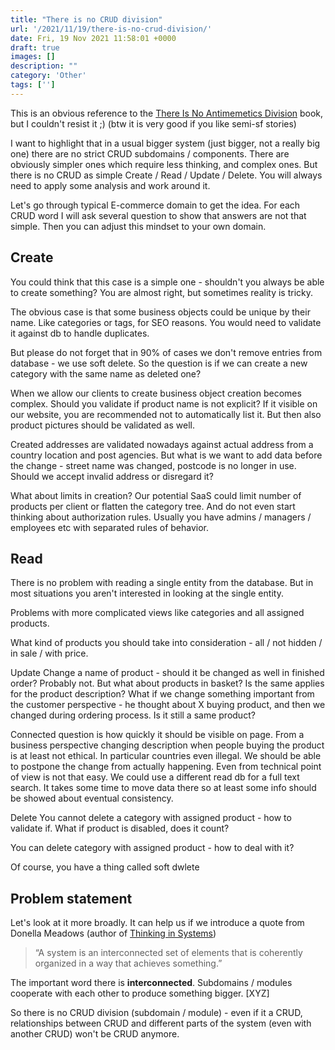 ```yaml
---
title: "There is no CRUD division"
url: '/2021/11/19/there-is-no-crud-division/'
date: Fri, 19 Nov 2021 11:58:01 +0000
draft: true
images: []
description: ""
category: 'Other'
tags: ['']
---
```


This is an obvious reference to the
[There Is No Antimemetics Division](https://www.goodreads.com/en/book/show/54870256) book, but I couldn't resist it ;) (btw it is very good if you like semi-sf stories)

I want to highlight that in a usual bigger system (just bigger, not a really big one) there are no strict CRUD subdomains / components. There are obviously simpler ones which require less thinking, and complex ones. But there is no CRUD as simple Create / Read / Update / Delete. You will always need to apply some analysis and work around it.

Let's go through typical E-commerce domain to get the idea. For each CRUD word I will ask several question to show that answers are not that simple. Then you can adjust this mindset to your own domain.

## Create
You could think that this case is a simple one - shouldn't you always be able to create something? You are almost right, but sometimes reality is tricky.

The obvious case is that some business objects could be unique by their name. Like categories or tags, for SEO reasons. You would need to validate it against db to handle duplicates.

But please do not forget that in 90% of cases we don't remove entries from database - we use soft delete. So the question is if we can create a new category with the same name as deleted one?

When we allow our clients to create business object creation becomes complex. Should you validate if product name is not explicit? If it visible on our website, you are recommended not to automatically list it. But then also product pictures should be validated as well.

Created addresses are validated nowadays against actual address from a country location and post agencies. But what is we want to add data before the change - street name was changed, postcode is no longer in use. Should we accept invalid address or disregard it?

What about limits in creation? Our potential SaaS could limit number of products per client or flatten the category tree. And do not even start thinking about authorization rules. Usually you have admins / managers / employees etc with separated rules of behavior.

## Read
There is no problem with reading a single entity from the database. But in most situations you aren't interested in looking at the single entity.

Problems with more complicated views like categories and all assigned products. 

What kind of products you should take into consideration - all / not hidden / in sale / with price.

Update 
Change a name of product - should it be changed as well in finished order? Probably not. But what about products in basket? Is the same applies for the product description? What if we change something important from the customer perspective - he thought about X buying product, and then we changed during ordering process. Is it still a same product?

Connected question is how quickly it should be visible on page. From a business perspective changing description when people buying the product is at least not ethical. In particular countries even illegal. We should be able to postpone the change from actually happening. Even from technical point of view is not that easy. We could use a different read db for a full text search. It takes some time to move data there so at least some info should be showed about eventual consistency.

Delete
You cannot delete a category with assigned product - how to validate if. What if product is disabled, does it count?

You can delete category with assigned product - how to deal with it?

Of course, you have a thing called soft dwlete

## Problem statement
Let's look at it more broadly. It can help us if we introduce a quote from Donella Meadows (author of [Thinking in Systems](https://www.goodreads.com/book/show/3828902-thinking-in-systems))

> “A system is an interconnected set of elements that is coherently organized in a way that achieves something.”

The important word there is **interconnected**. Subdomains / modules cooperate with each other to produce something bigger. [XYZ]

So there is no CRUD division (subdomain / module) - even if it a CRUD, relationships between CRUD and different parts of the system (even with another CRUD) won't be CRUD anymore.